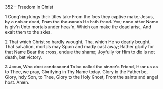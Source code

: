 352 – Freedom in Christ


1
Conq'ring kings their titles take
From the foes they captive make;
Jesus, by a nobler deed,
From the thousands He hath freed.
Yes; none other Name is giv'n
Unto mortals under heav'n,
Which can make the dead arise,
And exalt them to the skies.

2
That which Christ so hardly wrought,
That which He so dearly bought,
That salvation, mortals may
Spurn and madly cast away;
Rather gladly for that Name
Bear the cross, endure the shame;
Joyfully for Him to die
Is not death, but victory.

3
Jesus, Who dost condescend
To be called the sinner's Friend,
Hear us as to Thee, we pray,
Glorifying in Thy Name today.
Glory to the Father be,
Glory, holy Son, to Thee,
Glory to the Holy Ghost,
From the saints and angel host.  Amen.
